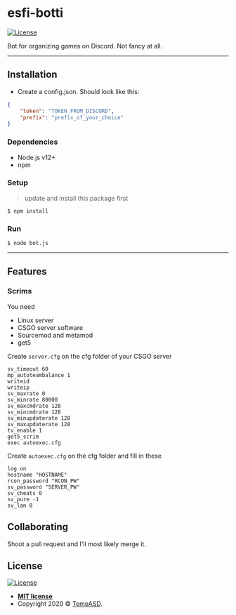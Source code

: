 # esfi-botti


[![License](http://img.shields.io/:license-mit-blue.svg?style=flat-square)](http://badges.mit-license.org)

Bot for organizing games on Discord. Not fancy at all.

---

## Installation

- Create a config.json. Should look like this: 

```json
{
    "token": "TOKEN_FROM_DISCORD",
    "prefix": "prefix_of_your_choice"
}
```

### Dependencies

- Node.js v12+
- npm

### Setup


> update and install this package first

```shell
$ npm install
```

### Run

```shell
$ node bot.js
```

---

## Features

### Scrims

You need
* Linux server
* CSGO server software
* Sourcemod and metamod
* get5

Create `server.cfg` on the cfg folder of your CSGO server

```ascii
sv_timeout 60
mp_autoteambalance 1
writeid
writeip
sv_maxrate 0
sv_minrate 80000
sv_maxcmdrate 128
sv_mincmdrate 128
sv_minupdaterate 128
sv_maxupdaterate 128
tv_enable 1
get5_scrim
exec autoexec.cfg
```

Create `autoexec.cfg` on the cfg folder and fill in these

```ascii
log on
hostname "HOSTNAME"
rcon_password "RCON_PW"
sv_password "SERVER_PW"
sv_cheats 0
sv_pure -1
sv_lan 0
```

## Collaborating

Shoot a pull request and I'll most likely merge it.

## License

[![License](http://img.shields.io/:license-mit-blue.svg?style=flat-square)](http://badges.mit-license.org)

- **[MIT license](http://opensource.org/licenses/mit-license.php)**
- Copyright 2020 © <a href="temeasd.github.io" target="_blank">TemeASD</a>.
